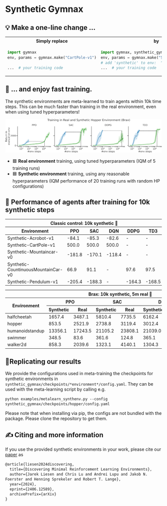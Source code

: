 # Synthetic Gymnax
## 💡 Make a one-line change ...
<table>
<tr>
<th>Simply replace</th>
<th>by</th>
</tr>
<tr>
<td>
  
```python
import gymnax
env, params = gymnax.make("CartPole-v1")

...  # your training code
```
</td>
<td>

```python
import gymnax, synthetic_gymnax
env, params = gymnax.make("Synthetic-CartPole-v1")
# add 'synthetic' to env:  ^^^^^^^^^^
...  # your training code
```
</td>
</tr>
</table>

## 💨 ... and enjoy fast training. 

The synthetic environments are meta-learned to train agents within 10k time steps. 
This can be much faster than training in the real environment, even when using tuned hyperparameters!

![](img/training_scb_real_accumulated_with_background.png)
- 🟩 **Real environment** training, using tuned hyperparameters (IQM of 5 training runs)
- 🟦 **Synthetic environment** training, using any reasonable hyperparameters (IQM performance of 20 training runs with random HP configurations)


## 🏅 Performance of agents after training for 10k synthetic steps 
<table>
  <thead>
    <tr>
      <th colspan=6>Classic control: 10k synthetic 🦶</th>
    </th>
    <tr>
      <th>Environment</th>
      <th>PPO</th>
      <th>SAC</th>
      <th>DQN</th>
      <th>DDPG</th>
      <th>TD3</th>
    </tr>
  </thead>
  <tbody>
    <tr>
      <td>Synthetic-Acrobot-v1</td>
      <td>-84.1</td>
      <td>-85.3</td>
      <td>-82.6</td>
      <td>-</td>
      <td>-</td>
    </tr>
    <tr>
      <td>Synthetic-CartPole-v1</td>
      <td>500.0</td>
      <td>500.0</td>
      <td>500.0</td>
      <td>-</td>
      <td>-</td>
    </tr>
    <tr>
      <td>Synthetic-Mountaincar-v0</td>
      <td>-181.8</td>
      <td>-170.1</td>
      <td>-118.4</td>
      <td>-</td>
      <td>-</td>
    </tr>
    <tr>
      <td>Synthetic-CountinuousMountainCar-v0</td>
      <td>66.9</td>
      <td>91.1</td>
      <td>-</td>
      <td>97.6</td>
      <td>97.5</td>
    </tr>
    <tr>
      <td>Synthetic-Pendulum-v1</td>
      <td>-205.4</td>
      <td>-188.3</td>
      <td>-</td>
      <td>-164.3</td>
      <td>-168.5</td>
    </tr>
  </tbody>
</table>
<table>
  <thead>
    <tr>
      <th colspan=9>Brax: 10k synthetic, 5m real 🦶</th>
    </th>
    <tr>
      <th rowspan=2>Environment</th>
      <th colspan=2>PPO</th>
      <th colspan=2>SAC</th>
      <th colspan=2>DDPG</th>
      <th colspan=2>TD3</th>
    </tr>
    <tr>
      <th>Synthetic</th>
      <th>Real</th>
      <th>Synthetic</th>
      <th>Real</th>
      <th>Synthetic</th>
      <th>Real</th>
      <th>Synthetic</th>
      <th>Real</th>
    </tr>
  </thead>
  <tbody>
    <tr>
      <td>halfcheetah</td>
      <td>1657.4</td>
      <td><!-- b -->3487.1<!-- /b --></td>
      <td>5810.4</td>
      <td><!-- b -->7735.5<!-- /b --></td>
      <td><!-- b -->6162.4<!-- /b --></td>
      <td>3263.3</td>
      <td>6555.8</td>
      <td><!-- b -->13213.5<!-- /b --></td>
    </tr>
    <tr>
      <td>hopper</td>
      <td>853.5</td>
      <td><!-- b -->2521.9<!-- /b --></td>
      <td>2738.8</td>
      <td><!-- b -->3119.4<!-- /b --></td>
      <td><!-- b -->3012.4<!-- /b --></td>
      <td>1536.0</td>
      <td>2985.3</td>
      <td><!-- b -->3325.8<!-- /b --></td>
    </tr>
    <tr>
      <td>humanoidstandup</td>
      <td>13356.1</td>
      <td><!-- b -->17243.5<!-- /b --></td>
      <td>21105.2</td>
      <td><!-- b -->23808.1<!-- /b --></td>
      <td>21039.0</td>
      <td><!-- b -->24944.8<!-- /b --></td>
      <td>20372.0</td>
      <td><!-- b -->28376.2<!-- /b --></td>
    </tr>
    <tr>
      <td>swimmer</td>
      <td><!-- b -->348.5<!-- /b --></td>
      <td>83.6</td>
      <td><!-- b -->361.6<!-- /b --></td>
      <td>124.8</td>
      <td><!-- b -->365.1<!-- /b --></td>
      <td>348.5</td>
      <td><!-- b -->365.4<!-- /b --></td>
      <td>232.2</td>
    </tr>
    <tr>
      <td>walker2d</td>
      <td>858.3</td>
      <td><!-- b -->2039.6<!-- /b --></td>
      <td>1323.1</td>
      <td><!-- b -->4140.1<!-- /b --></td>
      <td><!-- b -->1304.3<!-- /b --></td>
      <td>698.3</td>
      <td>1321.8</td>
      <td><!-- b -->4605.8<!-- /b --></td>
    </tr>
  </tbody>
</table>


## 💫Replicating our results
We provide the configurations used in meta-training the checkpoints for synthetic environments in `synthetic_gymnax/checkpoints/*environment*/config.yaml`. They can be used with the meta-learning script by calling e.g.
```
python examples/metalearn_synthenv.py --config synthetic_gymnax/checkpoints/hopper/config.yaml
```

Please note that when installing via pip, the configs are not bundled with the package. 
Please clone the repository to get them.


## ✍ Citing and more information
If you use the provided synthetic environments in your work, please cite our [paper](https://arxiv.org/abs/2406.12589) as
```
@article{liesen2024discovering,
  title={Discovering Minimal Reinforcement Learning Environments}, 
  author={Jarek Liesen and Chris Lu and Andrei Lupu and Jakob N. Foerster and Henning Sprekeler and Robert T. Lange},
  year={2024},
  eprint={2406.12589},
  archivePrefix={arXiv}
}
```
